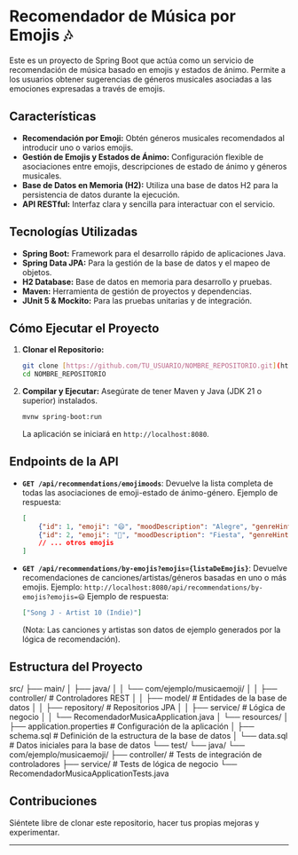 # Recomendador de Música por Emojis 🎶

Este es un proyecto de Spring Boot que actúa como un servicio de recomendación de música basado en emojis y estados de ánimo. Permite a los usuarios obtener sugerencias de géneros musicales asociadas a las emociones expresadas a través de emojis.

## Características

* **Recomendación por Emoji:** Obtén géneros musicales recomendados al introducir uno o varios emojis.
* **Gestión de Emojis y Estados de Ánimo:** Configuración flexible de asociaciones entre emojis, descripciones de estado de ánimo y géneros musicales.
* **Base de Datos en Memoria (H2):** Utiliza una base de datos H2 para la persistencia de datos durante la ejecución.
* **API RESTful:** Interfaz clara y sencilla para interactuar con el servicio.

## Tecnologías Utilizadas

* **Spring Boot:** Framework para el desarrollo rápido de aplicaciones Java.
* **Spring Data JPA:** Para la gestión de la base de datos y el mapeo de objetos.
* **H2 Database:** Base de datos en memoria para desarrollo y pruebas.
* **Maven:** Herramienta de gestión de proyectos y dependencias.
* **JUnit 5 & Mockito:** Para las pruebas unitarias y de integración.

## Cómo Ejecutar el Proyecto

1.  **Clonar el Repositorio:**
    ```bash
    git clone [https://github.com/TU_USUARIO/NOMBRE_REPOSITORIO.git](https://github.com/TU_USUARIO/NOMBRE_REPOSITORIO.git)
    cd NOMBRE_REPOSITORIO
    ```

2.  **Compilar y Ejecutar:**
    Asegúrate de tener Maven y Java (JDK 21 o superior) instalados.
    ```bash
    mvnw spring-boot:run
    ```
    La aplicación se iniciará en `http://localhost:8080`.

## Endpoints de la API

* **`GET /api/recommendations/emojimoods`**:
    Devuelve la lista completa de todas las asociaciones de emoji-estado de ánimo-género.
    Ejemplo de respuesta:
    ```json
    [
        {"id": 1, "emoji": "😄", "moodDescription": "Alegre", "genreHint": "Pop"},
        {"id": 2, "emoji": "🎉", "moodDescription": "Fiesta", "genreHint": "Dance"},
        // ... otros emojis
    ]
    ```

* **`GET /api/recommendations/by-emojis?emojis={listaDeEmojis}`**:
    Devuelve recomendaciones de canciones/artistas/géneros basadas en uno o más emojis.
    Ejemplo: `http://localhost:8080/api/recommendations/by-emojis?emojis=😄`
    Ejemplo de respuesta:
    ```json
    ["Song J - Artist 10 (Indie)"]
    ```
    (Nota: Las canciones y artistas son datos de ejemplo generados por la lógica de recomendación).

## Estructura del Proyecto

src/
├── main/
│   ├── java/
│   │   └── com/ejemplo/musicaemoji/
│   │       ├── controller/        # Controladores REST
│   │       ├── model/             # Entidades de la base de datos
│   │       ├── repository/        # Repositorios JPA
│   │       ├── service/           # Lógica de negocio
│   │       └── RecomendadorMusicaApplication.java
│   └── resources/
│       ├── application.properties # Configuración de la aplicación
│       ├── schema.sql             # Definición de la estructura de la base de datos
│       └── data.sql               # Datos iniciales para la base de datos
└── test/
└── java/
└── com/ejemplo/musicaemoji/
├── controller/        # Tests de integración de controladores
├── service/           # Tests de lógica de negocio
└── RecomendadorMusicaApplicationTests.java

## Contribuciones

Siéntete libre de clonar este repositorio, hacer tus propias mejoras y experimentar.

---

